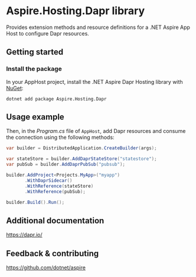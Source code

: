 # Aspire.Hosting.Dapr library

Provides extension methods and resource definitions for a .NET Aspire App Host to configure Dapr resources.

## Getting started

### Install the package

In your AppHost project, install the .NET Aspire Dapr Hosting library with [NuGet](https://www.nuget.org):

```dotnetcli
dotnet add package Aspire.Hosting.Dapr
```

## Usage example

Then, in the _Program.cs_ file of `AppHost`, add Dapr resources and consume the connection using the following methods:

```csharp
var builder = DistributedApplication.CreateBuilder(args);

var stateStore = builder.AddDaprStateStore("statestore");
var pubSub = builder.AddDaprPubSub("pubsub");

builder.AddProject<Projects.MyApp>("myapp")
       .WithDaprSidecar()
       .WithReference(stateStore)
       .WithReference(pubSub);

builder.Build().Run();
```

## Additional documentation
https://dapr.io/

## Feedback & contributing

https://github.com/dotnet/aspire
